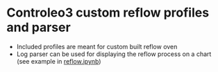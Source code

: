 # Controleo3 custom reflow profiles and parser

- Included profiles are meant for custom built reflow oven
- Log parser can be used for displaying the reflow process on a chart (see example in [reflow.ipynb](./reflow.ipynb))


